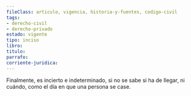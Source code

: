 ```yaml
---
fileClass: articulo, vigencia, historia-y-fuentes, codigo-civil
tags:
- derecho-civil
- derecho-privado
estado: vigente
tipo: inciso
libro:
titulo:
parrafo:
corriente-juridica:
---
```

Finalmente, es incierto e indeterminado, si no se sabe si ha de llegar, ni cuándo, como el día en que una persona se case.